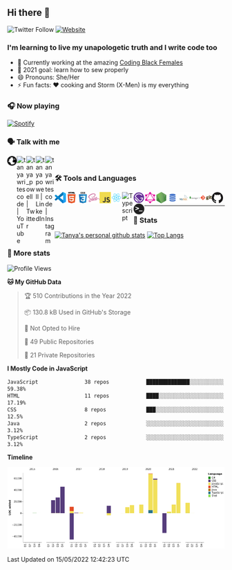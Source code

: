 ## Hi there 👋

![Twitter Follow](https://img.shields.io/twitter/follow/heytanhey?color=%231DA1F2&logo=twitter&style=for-the-badge)
[![Website](https://img.shields.io/website?label=tanyapowell.dev&style=for-the-badge&url=https%3A%2F%2Fwww.tanyapowell.dev)](https://www.tanyapowell.dev)

### I'm learning to live my unapologetic truth and I write code too
- 👯 Currently working at the amazing [Coding Black Females](https://codingblackfemales.com/) 
- 🌱 2021 goal: learn how to sew properly
- 😄 Pronouns: She/Her
- ⚡ Fun facts: ♥️ cooking and Storm (X-Men) is my everything
<!-- -  I’m looking to collaborate on ... -->
<!-- - 🤔 I’m looking for help with ... 
<!-- - 💬 Ask me about ... -->
<!-- - 📫 How to reach me: ... -->

### 🎧 Now playing

[![Spotify](https://tanya-now-playing.vercel.app/api/spotify)](https://open.spotify.com/user/loser995)

### 🗣 Talk with me

<a href="https://tanyapowell.dev">
 <img align="left" alt="tanyapowell.dev" width="22px" src="https://raw.githubusercontent.com/iconic/open-iconic/master/svg/globe.svg" />
</a>
<a href="https://www.youtube.com/channel/UCTncIFuwpC-yHlJv6q_Ml4g">
 <img align="left" alt="tanyawritescode | YouTube" width="22px" src="https://cdn.jsdelivr.net/npm/simple-icons@v3/icons/youtube.svg" />
</a>
<a href="https://twitter.com/tanya_powell">
 <img align="left" alt="tanya_powell | Twitter" width="22px" src="https://cdn.jsdelivr.net/npm/simple-icons@v3/icons/twitter.svg" />
</a> 
<a href="https://www.linkedin.com/in/tanyapowell/">
 <img align="left" alt="tanyapowell | LinkedIn" width="22px" src="https://cdn.jsdelivr.net/npm/simple-icons@v3/icons/linkedin.svg" />
</a>
<a href="https://instagram.com/tanyawritescode">
 <img align="left" alt="tanyawritescode | Instagram" width="22px" src="https://cdn.jsdelivr.net/npm/simple-icons@v3/icons/instagram.svg" />
</a>

</br>

### 🛠 Tools and Languages

<img align="left" alt="Visual Studio Code" width="26px" src="https://raw.githubusercontent.com/github/explore/80688e429a7d4ef2fca1e82350fe8e3517d3494d/topics/visual-studio-code/visual-studio-code.png" />
<img align="left" alt="HTML5" width="26px" src="https://raw.githubusercontent.com/github/explore/80688e429a7d4ef2fca1e82350fe8e3517d3494d/topics/html/html.png" />
<img align="left" alt="CSS3" width="26px" src="https://raw.githubusercontent.com/github/explore/80688e429a7d4ef2fca1e82350fe8e3517d3494d/topics/css/css.png" />
<img align="left" alt="Sass" width="26px" src="https://raw.githubusercontent.com/github/explore/80688e429a7d4ef2fca1e82350fe8e3517d3494d/topics/sass/sass.png" />
<img align="left" alt="JavaScript" width="26px" src="https://raw.githubusercontent.com/github/explore/80688e429a7d4ef2fca1e82350fe8e3517d3494d/topics/javascript/javascript.png" />
<img align="left" alt="React" width="26px" src="https://raw.githubusercontent.com/github/explore/80688e429a7d4ef2fca1e82350fe8e3517d3494d/topics/react/react.png" />
<img align="left" alt="Typescript" width="26px" src="https://cdn.jsdelivr.net/npm/simple-icons@v3/icons/typescript.svg" />
<img align="left" alt="Gatsby" width="26px" src="https://raw.githubusercontent.com/github/explore/e94815998e4e0713912fed477a1f346ec04c3da2/topics/gatsby/gatsby.png" />
<img align="left" alt="GraphQL" width="26px" src="https://raw.githubusercontent.com/github/explore/80688e429a7d4ef2fca1e82350fe8e3517d3494d/topics/graphql/graphql.png" />
<img align="left" alt="Node.js" width="26px" src="https://raw.githubusercontent.com/github/explore/80688e429a7d4ef2fca1e82350fe8e3517d3494d/topics/nodejs/nodejs.png" />
<img align="left" alt="SQL" width="26px" src="https://raw.githubusercontent.com/github/explore/80688e429a7d4ef2fca1e82350fe8e3517d3494d/topics/sql/sql.png" />
<img align="left" alt="MySQL" width="26px" src="https://raw.githubusercontent.com/github/explore/80688e429a7d4ef2fca1e82350fe8e3517d3494d/topics/mysql/mysql.png" />
<img align="left" alt="MongoDB" width="26px" src="https://raw.githubusercontent.com/github/explore/80688e429a7d4ef2fca1e82350fe8e3517d3494d/topics/mongodb/mongodb.png" />
<img align="left" alt="Git" width="26px" src="https://raw.githubusercontent.com/github/explore/80688e429a7d4ef2fca1e82350fe8e3517d3494d/topics/git/git.png" />
<img align="left" alt="GitHub" width="26px" src="https://raw.githubusercontent.com/github/explore/78df643247d429f6cc873026c0622819ad797942/topics/github/github.png" />
<img align="left" alt="Terminal" width="26px" src="https://raw.githubusercontent.com/github/explore/80688e429a7d4ef2fca1e82350fe8e3517d3494d/topics/terminal/terminal.png" />

</br>

---

### 🥳  Stats

[![Tanya's personal github stats](https://github-readme-stats.vercel.app/api?username=tanyapowell&theme=cobalt&show_icons=true&count_private=true&include_all_commits=true)](https://github.com/anuraghazra/github-readme-stats)
[![Top Langs](https://github-readme-stats.vercel.app/api/top-langs/?username=tanyapowell&layout=compact)](https://github.com/anuraghazra/github-readme-stats)

### 🤗 More stats

<!--START_SECTION:waka-->
![Profile Views](http://img.shields.io/badge/Profile%20Views-0-blue)

**🐱 My GitHub Data** 

> 🏆 510 Contributions in the Year 2022
 > 
> 📦 130.8 kB Used in GitHub's Storage 
 > 
> 🚫 Not Opted to Hire
 > 
> 📜 49 Public Repositories 
 > 
> 🔑 21 Private Repositories  
 > 
**I Mostly Code in JavaScript** 

```text
JavaScript               38 repos            ██████████████░░░░░░░░░░░   59.38% 
HTML                     11 repos            ████░░░░░░░░░░░░░░░░░░░░░   17.19% 
CSS                      8 repos             ███░░░░░░░░░░░░░░░░░░░░░░   12.5% 
Java                     2 repos             ░░░░░░░░░░░░░░░░░░░░░░░░░   3.12% 
TypeScript               2 repos             ░░░░░░░░░░░░░░░░░░░░░░░░░   3.12%

```


**Timeline**

![Chart not found](https://raw.githubusercontent.com/tanyapowell/tanyapowell/main/charts/bar_graph.png) 


 Last Updated on 15/05/2022 12:42:23 UTC
<!--END_SECTION:waka-->

<!--
**tanyapowell/tanyapowell** is a ✨ _special_ ✨ repository because its `README.md` (this file) appears on your GitHub profile.

[website]: https://codeSTACKr.com
[twitter]: https://twitter.com/codeSTACKr
[youtube]: https://youtube.com/codeSTACKr
[instagram]: https://instagram.com/codeSTACKr
[linkedin]: https://linkedin.com/in/codeSTACKr
[webdevplaylist]: https://www.youtube.com/playlist?list=PLkwxH9e_vrAJ0WbEsFA9W3I1W-g_BTsbt
[jsplaylist]: https://www.youtube.com/playlist?list=PLkwxH9e_vrALRJKu7wfXby3MKeflhTu6B
[cssplaylist]: https://www.youtube.com/playlist?list=PLkwxH9e_vrALSdvZuEh6gqQdmDoDIoqz4
[reactplaylist]: https://www.youtube.com/playlist?list=PLkwxH9e_vrAK4TdffpxKY3QGyHCpxFcQ0
